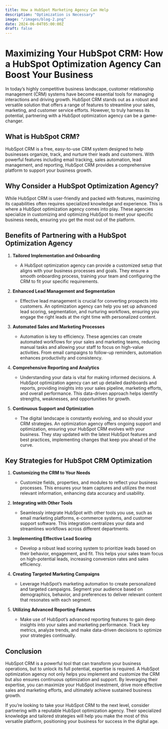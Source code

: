 ```yaml
---
title: How a HubSpot Marketing Agency Can Help
description: "Optimization is Necessary"
image: "/images/blog-2.png"
date: 2024-06-04T05:00:00Z
draft: false
---
```


# Maximizing Your HubSpot CRM: How a HubSpot Optimization Agency Can Boost Your Business

In today’s highly competitive business landscape, customer relationship management (CRM) systems have become essential tools for managing interactions and driving growth. HubSpot CRM stands out as a robust and versatile solution that offers a range of features to streamline your sales, marketing, and customer service efforts. However, to truly harness its potential, partnering with a HubSpot optimization agency can be a game-changer.

## What is HubSpot CRM?

HubSpot CRM is a free, easy-to-use CRM system designed to help businesses organize, track, and nurture their leads and customers. With powerful features including email tracking, sales automation, lead management, and reporting, HubSpot CRM provides a comprehensive platform to support your business growth.

## Why Consider a HubSpot Optimization Agency?

While HubSpot CRM is user-friendly and packed with features, maximizing its capabilities often requires specialized knowledge and experience. This is where a HubSpot optimization agency comes into play. These agencies specialize in customizing and optimizing HubSpot to meet your specific business needs, ensuring you get the most out of the platform.

## Benefits of Partnering with a HubSpot Optimization Agency

1. **Tailored Implementation and Onboarding**

   - A HubSpot optimization agency can provide a customized setup that aligns with your business processes and goals. They ensure a smooth onboarding process, training your team and configuring the CRM to fit your specific requirements.

2. **Enhanced Lead Management and Segmentation**

   - Effective lead management is crucial for converting prospects into customers. An optimization agency can help you set up advanced lead scoring, segmentation, and nurturing workflows, ensuring you engage the right leads at the right time with personalized content.

3. **Automated Sales and Marketing Processes**

   - Automation is key to efficiency. These agencies can create automated workflows for your sales and marketing teams, reducing manual tasks and allowing your staff to focus on high-value activities. From email campaigns to follow-up reminders, automation enhances productivity and consistency.

4. **Comprehensive Reporting and Analytics**

   - Understanding your data is vital for making informed decisions. A HubSpot optimization agency can set up detailed dashboards and reports, providing insights into your sales pipeline, marketing efforts, and overall performance. This data-driven approach helps identify strengths, weaknesses, and opportunities for growth.

5. **Continuous Support and Optimization**
   - The digital landscape is constantly evolving, and so should your CRM strategies. An optimization agency offers ongoing support and optimization, ensuring your HubSpot CRM evolves with your business. They stay updated with the latest HubSpot features and best practices, implementing changes that keep you ahead of the curve.

## Key Strategies for HubSpot CRM Optimization

1. **Customizing the CRM to Your Needs**

   - Customize fields, properties, and modules to reflect your business processes. This ensures your team captures and utilizes the most relevant information, enhancing data accuracy and usability.

2. **Integrating with Other Tools**

   - Seamlessly integrate HubSpot with other tools you use, such as email marketing platforms, e-commerce systems, and customer support software. This integration centralizes your data and streamlines workflows across different departments.

3. **Implementing Effective Lead Scoring**

   - Develop a robust lead scoring system to prioritize leads based on their behavior, engagement, and fit. This helps your sales team focus on high-potential leads, increasing conversion rates and sales efficiency.

4. **Creating Targeted Marketing Campaigns**

   - Leverage HubSpot’s marketing automation to create personalized and targeted campaigns. Segment your audience based on demographics, behavior, and preferences to deliver relevant content that resonates with each segment.

5. **Utilizing Advanced Reporting Features**
   - Make use of HubSpot’s advanced reporting features to gain deep insights into your sales and marketing performance. Track key metrics, analyze trends, and make data-driven decisions to optimize your strategies continually.

## Conclusion

HubSpot CRM is a powerful tool that can transform your business operations, but to unlock its full potential, expertise is required. A HubSpot optimization agency not only helps you implement and customize the CRM but also ensures continuous optimization and support. By leveraging their expertise, you can maximize your HubSpot investment, drive more effective sales and marketing efforts, and ultimately achieve sustained business growth.

If you’re looking to take your HubSpot CRM to the next level, consider partnering with a reputable HubSpot optimization agency. Their specialized knowledge and tailored strategies will help you make the most of this versatile platform, positioning your business for success in the digital age.
